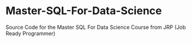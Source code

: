 # Master-SQL-For-Data-Science
Source Code for the Master SQL For Data Science Course from JRP (Job Ready Programmer)
